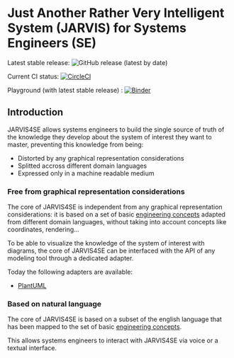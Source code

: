 # Just Another Rather Very Intelligent System (JARVIS) for Systems Engineers (SE)

Latest stable release: ![GitHub release (latest by date)](https://img.shields.io/github/v/release/rcasteran/jarvis4se)

Current CI status: [![CircleCI](https://circleci.com/gh/rcasteran/jarvis4se/tree/main.svg?style=svg)](https://circleci.com/gh/rcasteran/jarvis4se/tree/main)

Playground (with latest stable release) : [![Binder](https://mybinder.org/badge\_logo.svg)](https://mybinder.org/v2/gh/Not2behere/PlayJarvis4se/HEAD)

## Introduction

JARVIS4SE allows systems engineers to build the single source of truth of the knowledge they develop about the system of interest they want to master, preventing this knowledge from being:

* Distorted by any graphical representation considerations
* Splitted accross different domain languages
* Expressed only in a machine readable medium

### Free from graphical representation considerations

The core of JARVIS4SE is independent from any graphical representation considerations: it is based on a set of basic [engineering concepts](docs/engineering-concepts/definitions.md) adapted from different domain languages, without taking into account concepts like coordinates, rendering...

To be able to visualize the knowledge of the system of interest with diagrams, the core of JARVIS4SE can be interfaced with the API of any modeling tool through a dedicated adapter.

Today the following adapters are available:

* [PlantUML](https://plantuml.com/en/)

### Based on natural language

The core of JARVIS4SE is based on a subset of the english language that has been mapped to the set of basic [engineering concepts](docs/engineering-concepts/definitions.md).

This allows systems engineers to interact with JARVIS4SE via voice or a textual interface.
